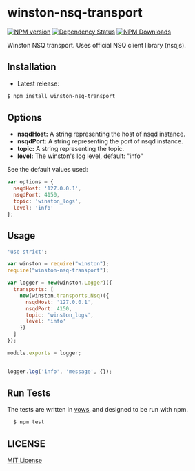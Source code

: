 # winston-nsq-transport
[![NPM version](https://img.shields.io/npm/v/winston-nsq-transport.svg)](https://npmjs.org/package/winston-nsq-transport)
[![Dependency Status](https://david-dm.org/ofkindness/winston-nsq-transport.svg?theme=shields.io)](https://david-dm.org/ofkindness/winston-nsq-transport)
[![NPM Downloads](https://img.shields.io/npm/dm/winston-nsq-transport.svg)](https://npmjs.org/package/winston-nsq-transport)

Winston NSQ transport. Uses official NSQ client library (nsqjs).

## Installation

  - Latest release:

  ``` bash
  $ npm install winston-nsq-transport
  ```


## Options

* __nsqdHost:__ A string representing the host of nsqd instance.
* __nsqdPort:__ A string representing the port of nsqd instance.
* __topic:__ A string representing the topic.
* __level:__ The winston's log level, default: "info"

See the default values used:

``` js
var options = {
  nsqdHost: '127.0.0.1',
  nsqdPort: 4150,
  topic: 'winston_logs',
  level: 'info'
};
```

## Usage


``` js
'use strict';

var winston = require("winston");
require("winston-nsq-transport");

var logger = new(winston.Logger)({
  transports: [
    new(winston.transports.Nsq)({
      nsqdHost: '127.0.0.1',
      nsqdPort: 4150,
      topic: 'winston_logs',
      level: 'info'
    })
  ]
});

module.exports = logger;
```


``` js

logger.log('info', 'message', {});

```

## Run Tests

The tests are written in [vows](http://vowsjs.org), and designed to be run with npm.

``` bash
  $ npm test
```

## LICENSE

[MIT License](http://en.wikipedia.org/wiki/MIT_License)
